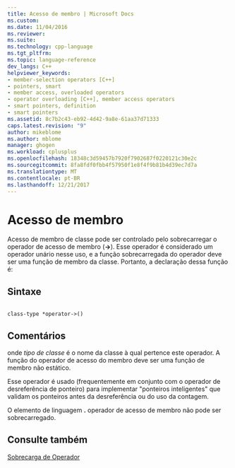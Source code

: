 ```yaml
---
title: Acesso de membro | Microsoft Docs
ms.custom: 
ms.date: 11/04/2016
ms.reviewer: 
ms.suite: 
ms.technology: cpp-language
ms.tgt_pltfrm: 
ms.topic: language-reference
dev_langs: C++
helpviewer_keywords:
- member-selection operators [C++]
- pointers, smart
- member access, overloaded operators
- operator overloading [C++], member access operators
- smart pointers, definition
- smart pointers
ms.assetid: 8c7b2c43-eb92-4d42-9a8e-61aa37d71333
caps.latest.revision: "9"
author: mikeblome
ms.author: mblome
manager: ghogen
ms.workload: cplusplus
ms.openlocfilehash: 18348c3d59457b7920f7902687f0220121c30e2c
ms.sourcegitcommit: 8fa8fdf0fbb4f57950f1e8f4f9b81b4d39ec7d7a
ms.translationtype: MT
ms.contentlocale: pt-BR
ms.lasthandoff: 12/21/2017
---
```

# <a name="member-access"></a>Acesso de membro
Acesso de membro de classe pode ser controlado pelo sobrecarregar o operador de acesso de membro (**->**). Esse operador é considerado um operador unário nesse uso, e a função sobrecarregada do operador deve ser uma função de membro da classe. Portanto, a declaração dessa função é:  
  
## <a name="syntax"></a>Sintaxe  
  
```  
  
class-type *operator->()  
```  
  
## <a name="remarks"></a>Comentários  
 onde *tipo de classe* é o nome da classe à qual pertence este operador. A função do operador de acesso do membro deve ser uma função de membro não estático.  
  
 Esse operador é usado (frequentemente em conjunto com o operador de desreferência de ponteiro) para implementar "ponteiros inteligentes" que validam os ponteiros antes da desreferência ou do uso da contagem.  
  
 O elemento de linguagem **.** operador de acesso de membro não pode ser sobrecarregado.  
  
## <a name="see-also"></a>Consulte também  
 [Sobrecarga de Operador](../cpp/operator-overloading.md)